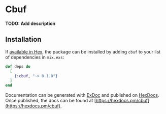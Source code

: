 # Cbuf

**TODO: Add description**

## Installation

If [available in Hex](https://hex.pm/docs/publish), the package can be installed
by adding `cbuf` to your list of dependencies in `mix.exs`:

```elixir
def deps do
  [
    {:cbuf, "~> 0.1.0"}
  ]
end
```

Documentation can be generated with [ExDoc](https://github.com/elixir-lang/ex_doc)
and published on [HexDocs](https://hexdocs.pm). Once published, the docs can
be found at [https://hexdocs.pm/cbuf](https://hexdocs.pm/cbuf).

